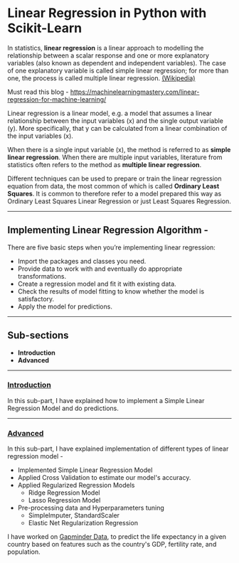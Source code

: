 # Linear Regression in Python with Scikit-Learn

In statistics, **linear regression** is a linear approach to modelling the relationship between a scalar response and one or more explanatory variables (also known as dependent and independent variables). The case of one explanatory variable is called simple linear regression; for more than one, the process is called multiple linear regression. [(Wikipedia)](https://en.wikipedia.org/wiki/Linear_regression)

Must read this blog - https://machinelearningmastery.com/linear-regression-for-machine-learning/ 

Linear regression is a linear model, e.g. a model that assumes a linear relationship between the input variables (x) and the single output variable (y). More specifically, that y can be calculated from a linear combination of the input variables (x).

When there is a single input variable (x), the method is referred to as **simple linear regression**. When there are multiple input variables, literature from statistics often refers to the method as **multiple linear regression**.

Different techniques can be used to prepare or train the linear regression equation from data, the most common of which is called **Ordinary Least Squares**. It is common to therefore refer to a model prepared this way as Ordinary Least Squares Linear Regression or just Least Squares Regression.

---
## Implementing Linear Regression Algorithm - 
There are five basic steps when you’re implementing linear regression:

  - Import the packages and classes you need.
  - Provide data to work with and eventually do appropriate transformations.
  - Create a regression model and fit it with existing data.
  - Check the results of model fitting to know whether the model is satisfactory.
  - Apply the model for predictions.
 
---
## Sub-sections

  - **Introduction**
  - **Advanced**

---
### [Introduction](https://github.com/Ravjot03/Machine-Learning-Models/tree/master/Regression%20Models/Linear%20Regression/Introduction)

In this sub-part, I have explained how to implement a Simple Linear Regression Model and do predictions.

---
### [Advanced](https://github.com/Ravjot03/Machine-Learning-Models/tree/master/Regression%20Models/Linear%20Regression/Advanced)
In this sub-part, I have explained implementation of different types of linear regression model - 
  
  - Implemented Simple Linear Regression Model
  - Applied Cross Validation to estimate our model's accuracy.
  - Applied Regularized Regression Models
    - Ridge Regression Model
    - Lasso Regression Model
  - Pre-processing data and Hyperparameters tuning
    - SimpleImputer, StandardScaler
    - Elastic Net Regularization Regression 

I have worked on [Gapminder Data](https://www.gapminder.org/), to predict the life expectancy in a given country based on features such as the country's GDP, fertility rate, and population.
